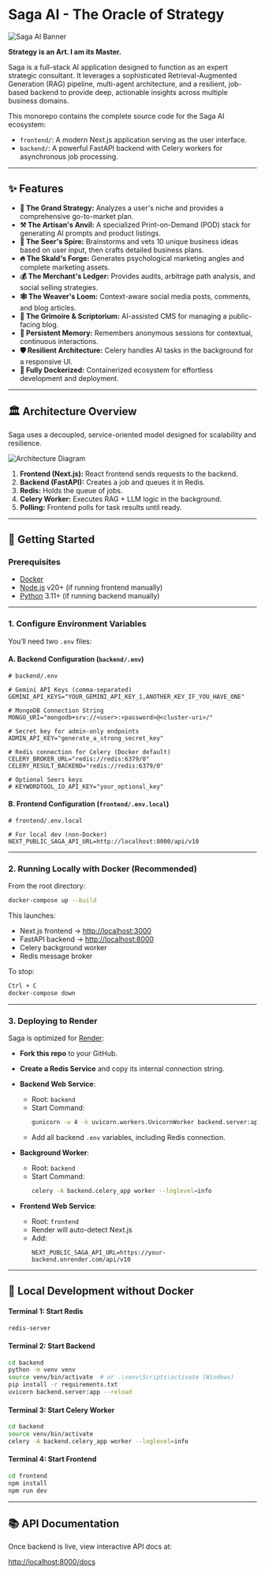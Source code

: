 # Saga AI - The Oracle of Strategy  
![Saga AI Banner](https://placehold.co/1200x300/0D0C1D/A78BFA/png?text=Saga%20AI%20-%20The%20Oracle%20of%20Strategy)

**Strategy is an Art. I am its Master.**

Saga is a full-stack AI application designed to function as an expert strategic consultant. It leverages a sophisticated Retrieval-Augmented Generation (RAG) pipeline, multi-agent architecture, and a resilient, job-based backend to provide deep, actionable insights across multiple business domains.

This monorepo contains the complete source code for the Saga AI ecosystem:

- `frontend/`: A modern Next.js application serving as the user interface.  
- `backend/`: A powerful FastAPI backend with Celery workers for asynchronous job processing.  

---

## ✨ Features

- **🔮 The Grand Strategy:** Analyzes a user's niche and provides a comprehensive go-to-market plan.
- **⚒️ The Artisan's Anvil:** A specialized Print-on-Demand (POD) stack for generating AI prompts and product listings.
- **🔮 The Seer's Spire:** Brainstorms and vets 10 unique business ideas based on user input, then crafts detailed business plans.
- **🔥 The Skald's Forge:** Generates psychological marketing angles and complete marketing assets.
- **💰 The Merchant's Ledger:** Provides audits, arbitrage path analysis, and social selling strategies.
- **🕸️ The Weaver's Loom:** Context-aware social media posts, comments, and blog articles.
- **📜 The Grimoire & Scriptorium:** AI-assisted CMS for managing a public-facing blog.
- **🧠 Persistent Memory:** Remembers anonymous sessions for contextual, continuous interactions.
- **🛡️ Resilient Architecture:** Celery handles AI tasks in the background for a responsive UI.
- **🐳 Fully Dockerized:** Containerized ecosystem for effortless development and deployment.

---

## 🏛️ Architecture Overview

Saga uses a decoupled, service-oriented model designed for scalability and resilience.

![Architecture Diagram](https://placehold.co/800x450/16152C/E0E0E0/png?text=Frontend%20%E2%86%92%20Backend%20%E2%86%92%20Redis%20%E2%86%92%20Celery%20Worker)

1. **Frontend (Next.js):** React frontend sends requests to the backend.
2. **Backend (FastAPI):** Creates a job and queues it in Redis.
3. **Redis:** Holds the queue of jobs.
4. **Celery Worker:** Executes RAG + LLM logic in the background.
5. **Polling:** Frontend polls for task results until ready.

---

## 🚀 Getting Started

### Prerequisites

- [Docker](https://www.docker.com/products/docker-desktop/)
- [Node.js](https://nodejs.org/) v20+ (if running frontend manually)
- [Python](https://www.python.org/) 3.11+ (if running backend manually)

---

### 1. Configure Environment Variables

You’ll need two `.env` files:

#### A. Backend Configuration (`backend/.env`)
```env
# backend/.env

# Gemini API Keys (comma-separated)
GEMINI_API_KEYS="YOUR_GEMINI_API_KEY_1,ANOTHER_KEY_IF_YOU_HAVE_ONE"

# MongoDB Connection String
MONGO_URI="mongodb+srv://<user>:<password>@<cluster-uri>/"

# Secret key for admin-only endpoints
ADMIN_API_KEY="generate_a_strong_secret_key"

# Redis connection for Celery (Docker default)
CELERY_BROKER_URL="redis://redis:6379/0"
CELERY_RESULT_BACKEND="redis://redis:6379/0"

# Optional Seers keys
# KEYWORDTOOL_IO_API_KEY="your_optional_key"
```

#### B. Frontend Configuration (`frontend/.env.local`)
```env
# frontend/.env.local

# For local dev (non-Docker)
NEXT_PUBLIC_SAGA_API_URL=http://localhost:8000/api/v10
```

---

### 2. Running Locally with Docker (Recommended)

From the root directory:

```bash
docker-compose up --build
```

This launches:

- Next.js frontend → [http://localhost:3000](http://localhost:3000)  
- FastAPI backend → [http://localhost:8000](http://localhost:8000)  
- Celery background worker  
- Redis message broker  

To stop:
```bash
Ctrl + C
docker-compose down
```

---

### 3. Deploying to Render

Saga is optimized for [Render](https://render.com):

- **Fork this repo** to your GitHub.
- **Create a Redis Service** and copy its internal connection string.
- **Backend Web Service**:
  - Root: `backend`
  - Start Command:
    ```bash
    gunicorn -w 4 -k uvicorn.workers.UvicornWorker backend.server:app --bind 0.0.0.0:8000
    ```
  - Add all backend `.env` variables, including Redis connection.

- **Background Worker**:
  - Root: `backend`
  - Start Command:
    ```bash
    celery -A backend.celery_app worker --loglevel=info
    ```

- **Frontend Web Service**:
  - Root: `frontend`
  - Render will auto-detect Next.js
  - Add:
    ```env
    NEXT_PUBLIC_SAGA_API_URL=https://your-backend.onrender.com/api/v10
    ```

---

## 🔧 Local Development without Docker

#### Terminal 1: Start Redis
```bash
redis-server
```

#### Terminal 2: Start Backend
```bash
cd backend
python -m venv venv
source venv/bin/activate  # or .\venv\Scripts\activate (Windows)
pip install -r requirements.txt
uvicorn backend.server:app --reload
```

#### Terminal 3: Start Celery Worker
```bash
cd backend
source venv/bin/activate
celery -A backend.celery_app worker --loglevel=info
```

#### Terminal 4: Start Frontend
```bash
cd frontend
npm install
npm run dev
```

---

## 📚 API Documentation

Once backend is live, view interactive API docs at:

[http://localhost:8000/docs](http://localhost:8000/docs)
